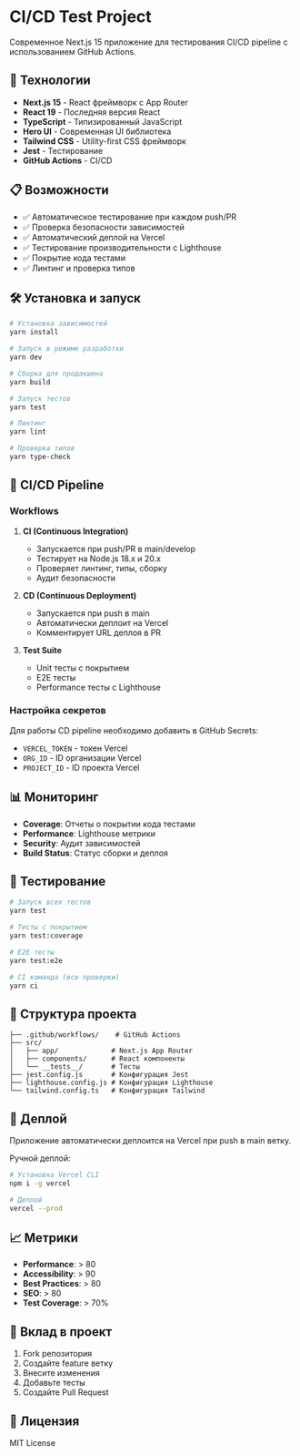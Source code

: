 # CI/CD Test Project

Современное Next.js 15 приложение для тестирования CI/CD pipeline с использованием GitHub Actions.

## 🚀 Технологии

- **Next.js 15** - React фреймворк с App Router
- **React 19** - Последняя версия React
- **TypeScript** - Типизированный JavaScript
- **Hero UI** - Современная UI библиотека
- **Tailwind CSS** - Utility-first CSS фреймворк
- **Jest** - Тестирование
- **GitHub Actions** - CI/CD

## 📋 Возможности

- ✅ Автоматическое тестирование при каждом push/PR
- ✅ Проверка безопасности зависимостей
- ✅ Автоматический деплой на Vercel
- ✅ Тестирование производительности с Lighthouse
- ✅ Покрытие кода тестами
- ✅ Линтинг и проверка типов

## 🛠 Установка и запуск

```bash
# Установка зависимостей
yarn install

# Запуск в режиме разработки
yarn dev

# Сборка для продакшена
yarn build

# Запуск тестов
yarn test

# Линтинг
yarn lint

# Проверка типов
yarn type-check
```

## 🔄 CI/CD Pipeline

### Workflows

1. **CI (Continuous Integration)**
   - Запускается при push/PR в main/develop
   - Тестирует на Node.js 18.x и 20.x
   - Проверяет линтинг, типы, сборку
   - Аудит безопасности

2. **CD (Continuous Deployment)**
   - Запускается при push в main
   - Автоматически деплоит на Vercel
   - Комментирует URL деплоя в PR

3. **Test Suite**
   - Unit тесты с покрытием
   - E2E тесты
   - Performance тесты с Lighthouse

### Настройка секретов

Для работы CD pipeline необходимо добавить в GitHub Secrets:

- `VERCEL_TOKEN` - токен Vercel
- `ORG_ID` - ID организации Vercel
- `PROJECT_ID` - ID проекта Vercel

## 📊 Мониторинг

- **Coverage**: Отчеты о покрытии кода тестами
- **Performance**: Lighthouse метрики
- **Security**: Аудит зависимостей
- **Build Status**: Статус сборки и деплоя

## 🧪 Тестирование

```bash
# Запуск всех тестов
yarn test

# Тесты с покрытием
yarn test:coverage

# E2E тесты
yarn test:e2e

# CI команда (все проверки)
yarn ci
```

## 📁 Структура проекта

```
├── .github/workflows/    # GitHub Actions
├── src/
│   ├── app/             # Next.js App Router
│   ├── components/      # React компоненты
│   └── __tests__/       # Тесты
├── jest.config.js       # Конфигурация Jest
├── lighthouse.config.js # Конфигурация Lighthouse
└── tailwind.config.ts   # Конфигурация Tailwind
```

## 🚀 Деплой

Приложение автоматически деплоится на Vercel при push в main ветку.

Ручной деплой:
```bash
# Установка Vercel CLI
npm i -g vercel

# Деплой
vercel --prod
```

## 📈 Метрики

- **Performance**: > 80
- **Accessibility**: > 90
- **Best Practices**: > 80
- **SEO**: > 80
- **Test Coverage**: > 70%

## 🤝 Вклад в проект

1. Fork репозитория
2. Создайте feature ветку
3. Внесите изменения
4. Добавьте тесты
5. Создайте Pull Request

## 📝 Лицензия

MIT License